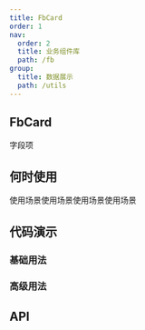 ```yaml
---
title: FbCard
order: 1
nav:
  order: 2
  title: 业务组件库
  path: /fb
group:
  title: 数据展示
  path: /utils
---
```


## FbCard

字段项

## 何时使用

使用场景使用场景使用场景使用场景

## 代码演示

### 基础用法
<code src="./demo/base01.tsx"></code>

### 高级用法
<code src="./demo/base01.tsx"></code>


## API


